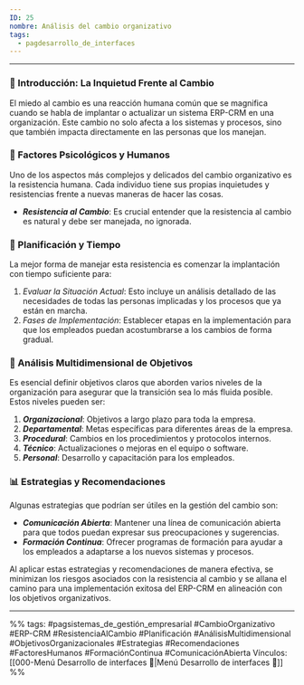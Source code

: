 ```yaml
---
ID: 25
nombre: Análisis del cambio organizativo
tags:
  - pagdesarrollo_de_interfaces
---
```

___
### 🎯 Introducción: La Inquietud Frente al Cambio 

El miedo al cambio es una reacción humana común que se magnifica cuando se habla de implantar o actualizar un sistema ERP-CRM en una organización. Este cambio no solo afecta a los sistemas y procesos, sino que también impacta directamente en las personas que los manejan.

### 🧠 Factores Psicológicos y Humanos

Uno de los aspectos más complejos y delicados del cambio organizativo es la resistencia humana. Cada individuo tiene sus propias inquietudes y resistencias frente a nuevas maneras de hacer las cosas.

- ***Resistencia al Cambio***: Es crucial entender que la resistencia al cambio es natural y debe ser manejada, no ignorada.

### 📆 Planificación y Tiempo 

La mejor forma de manejar esta resistencia es comenzar la implantación con tiempo suficiente para:

1. *Evaluar la Situación Actual*: Esto incluye un análisis detallado de las necesidades de todas las personas implicadas y los procesos que ya están en marcha.
2. *Fases de Implementación*: Establecer etapas en la implementación para que los empleados puedan acostumbrarse a los cambios de forma gradual.

### 🧩 Análisis Multidimensional de Objetivos 

Es esencial definir objetivos claros que aborden varios niveles de la organización para asegurar que la transición sea lo más fluida posible. Estos niveles pueden ser:

1. ***Organizacional***: Objetivos a largo plazo para toda la empresa.
2. ***Departamental***: Metas específicas para diferentes áreas de la empresa.
3. ***Procedural***: Cambios en los procedimientos y protocolos internos.
4. ***Técnico***: Actualizaciones o mejoras en el equipo o software.
5. ***Personal***: Desarrollo y capacitación para los empleados.

### 📊 Estrategias y Recomendaciones

Algunas estrategias que podrían ser útiles en la gestión del cambio son:

- ***Comunicación Abierta***: Mantener una línea de comunicación abierta para que todos puedan expresar sus preocupaciones y sugerencias.
- ***Formación Continua***: Ofrecer programas de formación para ayudar a los empleados a adaptarse a los nuevos sistemas y procesos.
  
Al aplicar estas estrategias y recomendaciones de manera efectiva, se minimizan los riesgos asociados con la resistencia al cambio y se allana el camino para una implementación exitosa del ERP-CRM en alineación con los objetivos organizativos.

___
%%
tags:  #pagsistemas_de_gestión_empresarial  #CambioOrganizativo #ERP-CRM #ResistenciaAlCambio #Planificación #AnálisisMultidimensional #ObjetivosOrganizacionales #Estrategias #Recomendaciones #FactoresHumanos #FormaciónContinua #ComunicaciónAbierta
Vínculos: [[000-Menú Desarrollo de interfaces 📃|Menú Desarrollo de interfaces 📃]]
%%